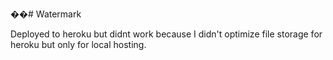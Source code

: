 ��# Watermark

Deployed to heroku but didnt work because I didn't optimize file storage for heroku but only for local hosting.

